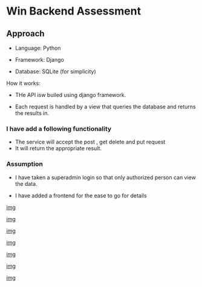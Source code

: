 # Win Backend Assessment 

## Approach 

* Language: Python
*  Framework: Django

* Database: SQLite (for simplicity)


How it works:

* THe API isw builed using django framework.

* Each request is handled by a view that queries the database and returns the results in.

### I have add a following functionality ###
* The service will accept the post , get delete and put request
* It will return the appropriate result.

### **Assumption** ###
* I have taken a superadmin login so that only authorized person can view the data.

* I have added a frontend for the ease to go for details

[img](./screenshot/Screenshot%20(63).png)


[img](./screenshot/Screenshot%20(64).png)


[img](./screenshot/Screenshot%20(65).png)


[img](./screenshot/Screenshot%20(66).png)


[img](./screenshot/Screenshot%20(67).png)


[img](./screenshot/Screenshot%20(68).png)


[img](./screenshot/Screenshot%20(70).png)




